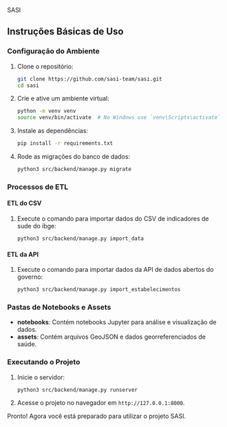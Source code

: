 SASI
## Instruções Básicas de Uso

### Configuração do Ambiente
1. Clone o repositório:
    ```bash
    git clone https://github.com/sasi-team/sasi.git
    cd sasi
    ```
2. Crie e ative um ambiente virtual:
    ```bash
    python -m venv venv
    source venv/bin/activate  # No Windows use `venv\Scripts\activate`
    ```
3. Instale as dependências:
    ```bash
    pip install -r requirements.txt
    ```
4. Rode as migrações do banco de dados:
    ```bash
    python3 src/backend/manage.py migrate
    ```

### Processos de ETL

#### ETL do CSV
1. Execute o comando para importar dados do CSV de indicadores de sude do ibge:
    ```bash
    python3 src/backend/manage.py import_data
    ```

#### ETL da API
1. Execute o comando para importar dados da API de dados abertos do governo:
    ```bash
    python3 src/backend/manage.py import_estabelecimentos
    ```

### Pastas de Notebooks e Assets
- **notebooks**: Contém notebooks Jupyter para análise e visualização de dados.
- **assets**: Contém arquivos GeoJSON e dados georreferenciados de saúde.

### Executando o Projeto
1. Inicie o servidor:
    ```bash
    python3 src/backend/manage.py runserver
    ```
2. Acesse o projeto no navegador em `http://127.0.0.1:8000`.

Pronto! Agora você está preparado para utilizar o projeto SASI.